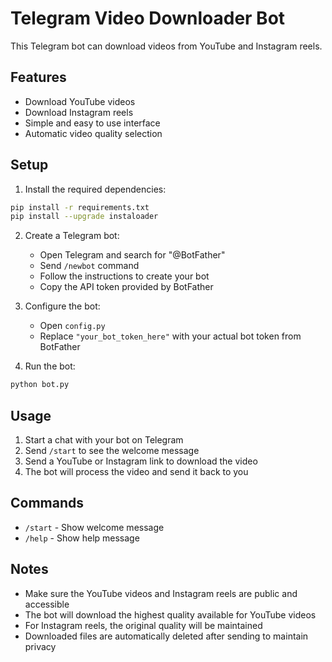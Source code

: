 # Telegram Video Downloader Bot

This Telegram bot can download videos from YouTube and Instagram reels.

## Features

- Download YouTube videos
- Download Instagram reels
- Simple and easy to use interface
- Automatic video quality selection

## Setup

1. Install the required dependencies:
```bash
pip install -r requirements.txt
pip install --upgrade instaloader
```

2. Create a Telegram bot:
   - Open Telegram and search for "@BotFather"
   - Send `/newbot` command
   - Follow the instructions to create your bot
   - Copy the API token provided by BotFather

3. Configure the bot:
   - Open `config.py`
   - Replace `"your_bot_token_here"` with your actual bot token from BotFather

4. Run the bot:
```bash
python bot.py
```

## Usage

1. Start a chat with your bot on Telegram
2. Send `/start` to see the welcome message
3. Send a YouTube or Instagram link to download the video
4. The bot will process the video and send it back to you

## Commands

- `/start` - Show welcome message
- `/help` - Show help message

## Notes

- Make sure the YouTube videos and Instagram reels are public and accessible
- The bot will download the highest quality available for YouTube videos
- For Instagram reels, the original quality will be maintained
- Downloaded files are automatically deleted after sending to maintain privacy 
